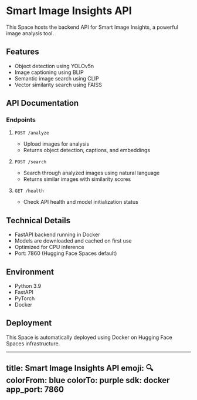 # Smart Image Insights API

This Space hosts the backend API for Smart Image Insights, a powerful image analysis tool.

## Features
- Object detection using YOLOv5n
- Image captioning using BLIP
- Semantic image search using CLIP
- Vector similarity search using FAISS

## API Documentation

### Endpoints

1. `POST /analyze`
   - Upload images for analysis
   - Returns object detection, captions, and embeddings

2. `POST /search`
   - Search through analyzed images using natural language
   - Returns similar images with similarity scores

3. `GET /health`
   - Check API health and model initialization status

## Technical Details

- FastAPI backend running in Docker
- Models are downloaded and cached on first use
- Optimized for CPU inference
- Port: 7860 (Hugging Face Spaces default)

## Environment

- Python 3.9
- FastAPI
- PyTorch
- Docker

## Deployment

This Space is automatically deployed using Docker on Hugging Face Spaces infrastructure.

---
title: Smart Image Insights API
emoji: 🔍
colorFrom: blue
colorTo: purple
sdk: docker
app_port: 7860
--- 